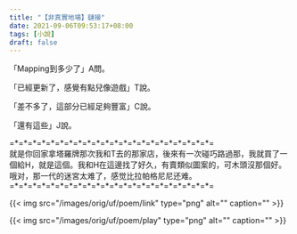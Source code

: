 ```yaml
---
title: "【非真實地場】鏈接"
date: 2021-09-06T09:53:17+08:00
tags: [小說]
draft: false
---
```


「Mapping到多少了」A問。

「已經更新了，感覺有點兒像遊戲」T說。

「差不多了，這部分已經足夠豐富」C說。

「還有這些」J說。

=\*=\*=\*=\*=\*=\*=\*=\*=\*=\*=\*=\*=\*=\*=\*=\*=\*=\*=\*=\*=\*=\*=  
就是你回家拿塔羅牌那次我和T去的那家店，後來有一次碰巧路過那，我就買了一個給H，就是這個。我和H在這邊找了好久，有賣類似圖案的，可木頭沒那個好。哦对，那一代的迷宮太难了，感觉比拉帕格尼尼还难。
=\*=\*=\*=\*=\*=\*=\*=\*=\*=\*=\*=\*=\*=\*=\*=\*=\*=\*=\*=\*=\*=\*=  

{{< img src="/images/orig/uf/poem/link" type="png" alt="" caption="" >}}

{{< img src="/images/orig/uf/poem/play" type="png" alt="" caption="" >}}